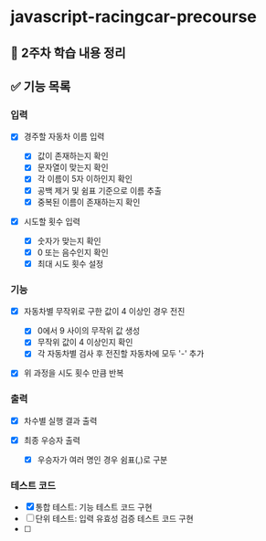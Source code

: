 # javascript-racingcar-precourse

## 📖 2주차 학습 내용 정리

## ✅ 기능 목록

### 입력

  - [x] 경주할 자동차 이름 입력

    - [x] 값이 존재하는지 확인
    - [x] 문자열이 맞는지 확인
    - [x] 각 이름이 5자 이하인지 확인
    - [x] 공백 제거 및 쉼표 기준으로 이름 추출
    - [x] 중복된 이름이 존재하는지 확인

  - [x] 시도할 횟수 입력

    - [x] 숫자가 맞는지 확인
    - [x] 0 또는 음수인지 확인
    - [x] 최대 시도 횟수 설정

### 기능

  - [x] 자동차별 무작위로 구한 값이 4 이상인 경우 전진

    - [x] 0에서 9 사이의 무작위 값 생성
    - [x] 무작위 값이 4 이상인지 확인
    - [x] 각 자동차별 검사 후 전진할 자동차에 모두 '-' 추가

  - [x] 위 과정을 시도 횟수 만큼 반복

### 출력

  - [x] 차수별 실행 결과 출력
  - [x] 최종 우승자 출력

    - [x] 우승자가 여러 명인 경우 쉼표(,)로 구분

### 테스트 코드

  - [x] 통합 테스트: 기능 테스트 코드 구현
  - [ ] 단위 테스트: 입력 유효성 검증 테스트 코드 구현
  - [ ] 